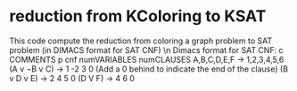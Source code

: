 # reduction from KColoring to KSAT
 This code compute the reduction from coloring a graph problem to SAT problem (in DIMACS format for SAT CNF)
 \n
 Dimacs format for SAT CNF:
      c COMMENTS
      p cnf numVARIABLES numCLAUSES
      A,B,C,D,E,F  -> 1,2,3,4,5,6
      (A v ¬B v C) -> 1 -2 3 0 (Add a 0 behind to indicate the end of the clause)
      (B v D v E)  -> 2 4 5 0
      (D V F)      -> 4 6 0
